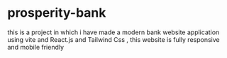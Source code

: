 # prosperity-bank
this is a project in which i have made a modern bank website application using vite and React.js and Tailwind Css , this website is fully responsive and mobile friendly
